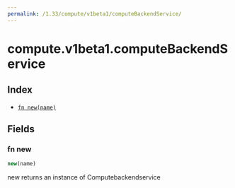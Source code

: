 ```yaml
---
permalink: /1.33/compute/v1beta1/computeBackendService/
---
```


# compute.v1beta1.computeBackendService



## Index

* [`fn new(name)`](#fn-new)

## Fields

### fn new

```ts
new(name)
```

new returns an instance of Computebackendservice